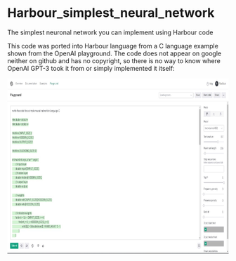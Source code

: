 # Harbour_simplest_neural_network
The simplest neuronal network you can implement using Harbour code

This code was ported into Harbour language from a C language example shown from the OpenAI playground. The code does not appear on google neither on github and has no copyright, so there is no way to know where OpenAI GPT-3 took it from or simply implemented it itself:

<img width="700" height="400" src="https://github.com/FiveTechSoft/Harbour_simplest_neural_network/blob/main/openai_playground.jpg?raw=true">


